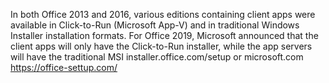 In both Office 2013 and 2016, various editions containing client apps were available in Click-to-Run (Microsoft App-V) and in traditional Windows Installer installation formats. For Office 2019, Microsoft announced that the client apps will only have the Click-to-Run installer, while the app servers will have the traditional MSI installer.office.com/setup or microsoft.com
 https://office-settup.com/
